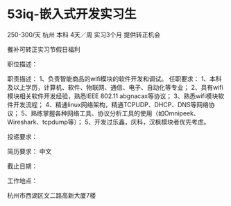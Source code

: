 # 53iq-嵌入式开发实习生

250-300/天 杭州 本科 4天／周 实习3个月 提供转正机会

餐补可转正实习节假日福利

职位描述：

职责描述： 1、负责智能商品的wifi模块的软件开发和调试。 任职要求： 1、本科及以上学历，计算机、软件、物联网、通信、电子、自动化等专业； 2、具有wifi模块相关软件开发经验，熟悉IEEE 802.11 abgnacax等协议； 3、熟悉wifi模块软件开发流程； 4、精通linux网络架构，精通TCPUDP、DHCP、DNS等网络协议； 5、熟练掌握各种网络工具、协议分析工具的使用（如Omnipeek、Wireshark、tcpdump等）； 5、开发过乐鑫，庆科，汉枫模块者优先考虑。

投递要求：

简历要求： 中文

截止日期：

工作地点：

杭州市西湖区文二路高新大厦7楼